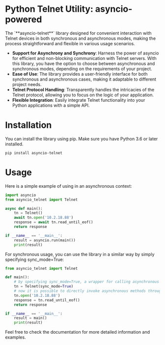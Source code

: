 # **Python Telnet Utility: asyncio-powered**

The \`\*\*asyncio-telnet\*\*\` library designed for convenient interaction with Telnet devices in both synchronous and asynchronous modes, making the process straightforward and flexible in various usage scenarios.

- **Support for Asynchrony and Synchrony**: Harness the power of asyncio for efficient and non-blocking communication with Telnet servers. With this library, you have the option to choose between asynchronous and synchronous modes, depending on the requirements of your project.
- **Ease of Use**: The library provides a user-friendly interface for both synchronous and asynchronous cases, making it adaptable to different project needs.
- **Telnet Protocol Handling**: Transparently handles the intricacies of the Telnet protocol, allowing you to focus on the logic of your application.
- **Flexible Integration**: Easily integrate Telnet functionality into your Python applications with a simple API.

# Installation

You can install the library using pip. Make sure you have Python 3.6 or later installed.

`pip install asyncio-telnet`

# Usage

Here is a simple example of using in an asynchronous context:

```python
import asyncio
from asyncio_telnet import Telnet

async def main():
    tn = Telnet()
    await tn.open('10.2.18.88')
    response = await tn.read_until_eof()
    return response

if __name__ == '__main__':
    result = asyncio.run(main())
    print(result)
```

For synchronous usage, you can use the library in a similar way by simply specifying sync_mode=True:

```python
from asyncio_telnet import Telnet

def main():
    # by specifying sync_mode=True, a wrapper for calling asynchronous methods synchronously is activated internally.
    tn = Telnet(sync_mode=True)
    # now it is possible to directly invoke asynchronous methods through the wrapper
    tn.open('10.2.18.88')
    response = tn.read_until_eof()
    return response

if __name__ == '__main__':
    result = main()
    print(result)
```

Feel free to check the documentation for more detailed information and examples.
